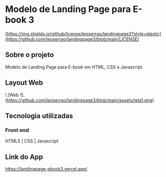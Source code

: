 # Modelo de Landing Page para E-book 3

[https://img.shields.io/github/license/leoserrao/landingpage3?style=plastic](https://github.com/leoserrao/landingpage3/blob/main/LICENSE)


## Sobre o projeto
Modelo de Landing Page para E-book em HTML, CSS e Javascript.

## Layout Web
!.[Web 1].(https://github.com/leoserrao/landingpage3/blob/main/assets/tela1.png)

## Tecnologia utilizadas
### Front end
HTML5 | CSS | Javascript

## Link do App
https://landingpage-ebook3.vercel.app/
